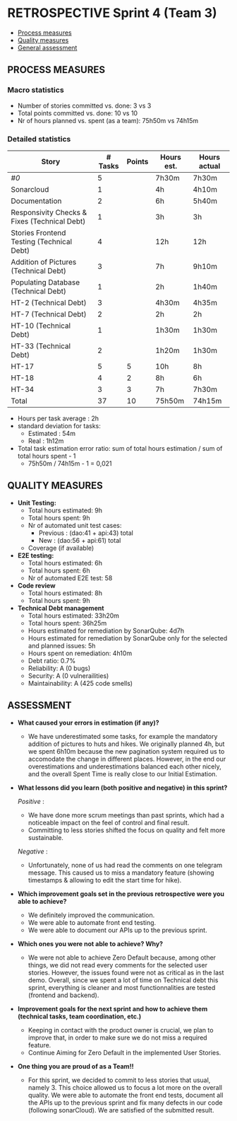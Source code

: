 RETROSPECTIVE Sprint 4 (Team 3)
=====================================

- [Process measures](#process-measures)
- [Quality measures](#quality-measures)
- [General assessment](#assessment)

## PROCESS MEASURES 

### Macro statistics

- Number of stories committed vs. done: 3 vs 3
- Total points committed vs. done: 10 vs 10
- Nr of hours planned vs. spent (as a team): 75h50m vs 74h15m


### Detailed statistics

| Story                                     | # Tasks | Points | Hours est. | Hours actual |
| ----------------------------------------- | ------- | ------ | ---------- | ------------ |
| _#0_                                      | 5       |        | 7h30m      | 7h30m        |
| Sonarcloud                                | 1       |        | 4h         | 4h10m        |
| Documentation                             | 2       |        | 6h         | 5h40m        |
| Responsivity Checks & Fixes (Technical Debt)| 1       |        | 3h         | 3h           |
| Stories Frontend Testing (Technical Debt) | 4       |        | 12h        | 12h          |
| Addition of Pictures (Technical Debt)     | 3       |        | 7h         | 9h10m        |
| Populating Database (Technical Debt)      | 1       |        | 2h         | 1h40m        |
| HT-2 (Technical Debt)                     | 3       |        | 4h30m      | 4h35m        |
| HT-7 (Technical Debt)                     | 2       |        | 2h         | 2h           |
| HT-10 (Technical Debt)                    | 1       |        | 1h30m      | 1h30m        |
| HT-33 (Technical Debt)                    | 2       |        | 1h20m      | 1h30m        |
| HT-17                                     | 5       | 5      | 10h        | 8h           |
| HT-18                                     | 4       | 2      | 8h         | 6h           |
| HT-34                                     | 3       | 3      | 7h         | 7h30m        |
| Total                                     | 37      | 10     | 75h50m     | 74h15m       |

- Hours per task average : 2h
- standard deviation for tasks: 
    - Estimated : 54m
    - Real : 1h12m
- Total task estimation error ratio: sum of total hours estimation / sum of total hours spent - 1
    - 75h50m / 74h15m - 1 = 0,021

  
## QUALITY MEASURES 

- **Unit Testing:**
  - Total hours estimated: 9h
  - Total hours spent: 9h
  - Nr of automated unit test cases: 
      - Previous : (dao:41 + api:43) total
      - New : (dao:56 + api:61) total
  - Coverage (if available)
- **E2E testing:**
  - Total hours estimated: 6h
  - Total hours spent: 6h
  - Nr of automated E2E test: 58
- **Code review** 
  - Total hours estimated: 8h
  - Total hours spent: 9h
- **Technical Debt management** 
  - Total hours estimated: 33h20m
  - Total hours spent: 36h25m
  - Hours estimated for remediation by SonarQube: 4d7h
  - Hours estimated for remediation by SonarQube only for the selected and planned issues: 5h
  - Hours spent on remediation: 4h10m
  - Debt ratio: 0.7%
  - Reliability: A (0 bugs) 
  - Security: A (0 vulnerailities)
  - Maintainability: A (425 code smells)
  


## ASSESSMENT

- **What caused your errors in estimation (if any)?**
    
    - We have underestimated some tasks, for example the mandatory addition of pictures to huts and hikes. We originally planned 4h, but we spent 6h10m because the new pagination system required us to accomodate the change in different places. However, in the end our overestimations and underestimations balanced each other nicely, and the overall Spent Time is really close to our Initial Estimation.
    

- **What lessons did you learn (both positive and negative) in this sprint?**

    *Positive* : 
    - We have done more scrum meetings than past sprints, which had a noticeable impact on the feel of control and final result. 
    - Committing to less stories shifted the focus on quality and felt more sustainable.
    
    *Negative* : 
    - Unfortunately, none of us had read the comments on one telegram message. This caused us to miss a mandatory feature (showing timestamps & allowing to edit the start time for hike).
    
- **Which improvement goals set in the previous retrospective were you able to achieve?**
    - We definitely improved the communication.
    - We were able to automate front end testing.
    - We were able to document our APIs up to the previous sprint.
  
- **Which ones you were not able to achieve? Why?**
    - We were not able to achieve Zero Default because, among other things, we did not read every comments for the selected user stories. However, the issues found were not as critical as in the last demo. Overall, since we spent a lot of time on Technical debt this sprint, everything is cleaner and most functionnalities are tested (frontend and backend).
    
- **Improvement goals for the next sprint and how to achieve them (technical tasks, team coordination, etc.)**
    - Keeping in contact with the product owner is crucial, we plan to improve that, in order to make sure we do not miss a required feature.
    - Continue Aiming for Zero Default in the implemented User Stories.

- **One thing you are proud of as a Team!!**
    - For this sprint, we decided to commit to less stories that usual, namely 3. This choice allowed us to focus a lot more on the overall quality. We were able to automate the front end tests, document all the APIs up to the previous sprint and fix many defects in our code (following sonarCloud). We are satisfied of the submitted result.
